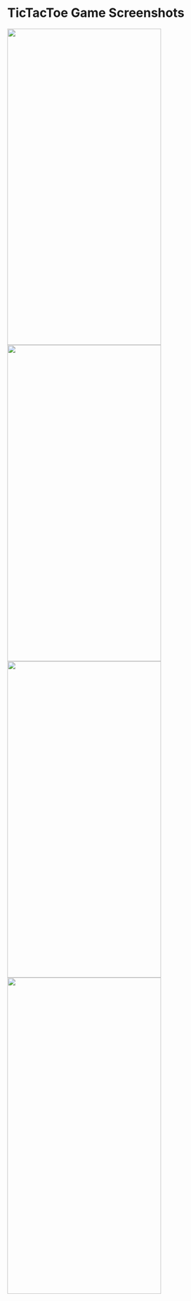 # TicTacToe Game Screenshots
<img src="https://user-images.githubusercontent.com/15953374/75068280-e7823b00-5514-11ea-8b0f-f0e72f7f65fb.png" width="350" height="720" >
<img src="https://user-images.githubusercontent.com/15953374/75068283-e8b36800-5514-11ea-87ca-61063ecce1e2.png" width="350" height="720" >
<img src="https://user-images.githubusercontent.com/15953374/75068285-e94bfe80-5514-11ea-80a5-d400f0eadc80.png" width="350" height="720" >
<img src="https://user-images.githubusercontent.com/15953374/75068284-e94bfe80-5514-11ea-8727-904a1249d956.png" width="350" height="720" >
